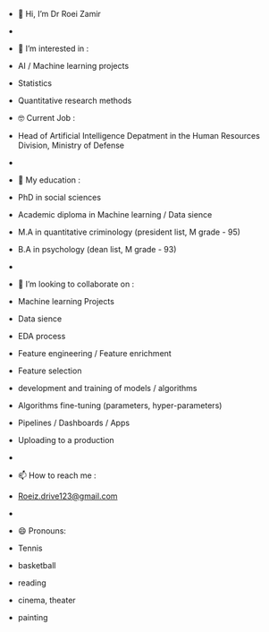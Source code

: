 - 👋 Hi, I’m Dr Roei Zamir
- 
- 👀 I’m interested in :
-  AI / Machine learning projects
-  Statistics
-  Quantitative research methods

-  🤓 Current Job :
-  Head of Artificial Intelligence Depatment in the Human Resources Division, Ministry of Defense
- 
- 🌱 My education :
-  PhD in social sciences
-  Academic diploma in Machine learning / Data sience
-  M.A in quantitative criminology (president list, M grade - 95)
-  B.A in psychology (dean list, M grade - 93)
-  
- 💞️ I’m looking to collaborate on :
- Machine learning Projects
- Data sience
- EDA process
- Feature engineering / Feature enrichment
- Feature selection
- development and training of models / algorithms
- Algorithms fine-tuning (parameters, hyper-parameters)
- Pipelines / Dashboards / Apps
- Uploading to a production
- 
- 📫 How to reach me :
- Roeiz.drive123@gmail.com
- 
- 😄 Pronouns:
- Tennis
-  basketball
- reading
- cinema, theater
-  painting

<!---
RoeiZamir/RoeiZamir is a  data sienctist special Ml repository because its `README.md` (this file) appears on your GitHub profile.
You can click the Preview link to take a look at your changes.
--->
